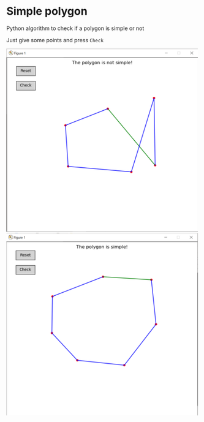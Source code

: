 # Simple polygon

Python algorithm to check if a polygon is simple or not

Just give some points and press `Check`

<img src="Capture1.PNG" width=500>

<img src="Capture2.PNG" width=500>

